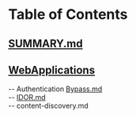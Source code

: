 # Table of Contents<br>
## [SUMMARY.md](https://github.com/cse001/Programming/tree/main/SUMMARY.md)<br>
## [WebApplications](https://github.com/cse001/Programming/tree/main/WebApplications)<br>
-- Authentication [Bypass.md](https://github.com/cse001/Programming/tree/main/Bypass.md)<br>
-- [IDOR.md](https://github.com/cse001/Programming/tree/main/WebApplications/IDOR.md)<br>
-- content-discovery.md<br>
